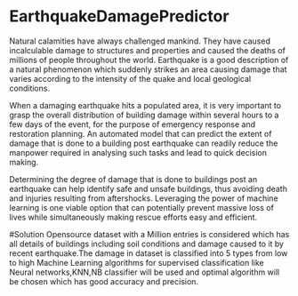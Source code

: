 # EarthquakeDamagePredictor

Natural calamities have always challenged mankind. They have caused incalculable damage to structures and properties and caused the deaths of millions of people throughout the world. Earthquake is a good description of a natural phenomenon which suddenly strikes an area causing damage that varies according to the intensity of the quake and local geological conditions.

When a damaging earthquake hits a populated area, it is very important to grasp the overall distribution of building damage within several hours to a few days of the event, for the purpose of emergency response and restoration planning. An automated model that can predict the extent of damage that is done to a building post earthquake can readily reduce the manpower required in analysing such tasks and lead to quick decision making.

Determining the degree of damage that is done to buildings post an earthquake can help identify safe and unsafe buildings, thus avoiding death and injuries resulting from aftershocks.  Leveraging the power of machine learning is one viable option that can potentially prevent massive loss of lives while simultaneously making rescue efforts easy and efficient.

#Solution
Opensource dataset with a Million entries is considered which has all details of buildings including soil conditions and damage caused to it by recent earthquake.The damage in dataset is classified into 5 types from low to high
Machine Learning algorithms for supervised classification like Neural networks,KNN,NB classifier will be used and optimal algorithm will be chosen which has good accuracy and precision.
